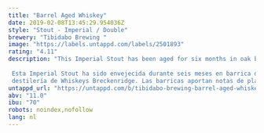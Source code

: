 ```yaml
---
title: "Barrel Aged Whiskey"
date: 2019-02-08T13:45:29.954036Z
style: "Stout - Imperial / Double"
brewery: "Tibidabo Brewing "
image: "https://labels.untappd.com/labels/2501893"
rating: "4.11"
description: "This Imperial Stout has been aged for six months in oak barrels from Breckenridge Whiskeys distillery. The barrels provide notes of ripe banana and brown sugar, with spicy notes of white pepper and toasted sesame. Warm texture, with touches of oak and a vanilla finish that balance perfectly with the bitterness of this beer.  Esta Imperial Stout ha sido envejecida durante seis meses en barrica de roble de la destilería de Whiskeys Breckenridge. Las barricas aportan notas de plátano maduro y azúcar moreno, con notas especiadas de pimienta blanca y sésamo tostado. De textura cálida, con toques de roble y un final avainillado equilibran a la perfección con el amargor de esta cerveza."
untappd_url: "https://untappd.com/b/tibidabo-brewing-barrel-aged-whiskey/2501893"
abv: "11.0"
ibu: "70"
robots: noindex,nofollow
lang: nl
---
```

